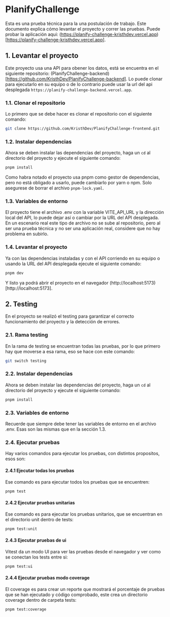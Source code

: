 # PlanifyChallenge

Esta es una prueba técnica para la una postulación de trabajo. Este documento explica cómo levantar el proyecto y correr las 
pruebas. Puede probar la aplicación aqui: (https://planify-challenge-kristhdev.vercel.app)[https://planify-challenge-kristhdev.vercel.app].

## 1. Levantar el proyecto
Este proyecto usa una API para obener los datos, está se encuentra en el siguiente repositorio: (PlanifyChallenge-backend)[https://github.com/KristhDev/PlanifyChallenge-backend]. Lo puede clonar para ejecutarlo en su equipo o de lo contrario puede usar la url 
del api desplegada ```https://planify-challenge-backend.vercel.app```.

### 1.1. Clonar el repositorio
Lo primero que se debe hacer es clonar el repositorio con el siguiente comando:

```bash
git clone https://github.com/KristhDev/PlanifyChallenge-frontend.git
```

### 1.2. Instalar dependencias
Ahora se deben instalar las dependencias del proyecto, haga un ```cd``` al directorio del proyecto y ejecute el siguiente comando:

```bash
pnpm install
```

Como habra notado el proyecto usa pnpm como gestor de dependencias, pero no está obligado a usarlo, puede cambiarlo por yarn o npm.
Solo asegurese de borrar el archivo ```pnpm-lock.yaml```.

### 1.3. Variables de entorno
El proyecto tiene el archivo .env con la variable VITE_API_URL y la dirección local del API, lo puede dejar así o cambiar por la 
URL del API desplegada. En un escenario real este tipo de archivo no se sube al repositorio, pero al ser una prueba técnica y no 
ser una aplicación real, considere que no hay problema en subirlo.

### 1.4. Levantar el proyecto
Ya con las dependencias instaladas y con el API corriendo en su equipo o usando la URL del API desplegada ejecute el siguiente comando:

```bash
pnpm dev
```

Y listo ya podrá abrir el proyecto en el navegador (http://localhost:5173)[http://localhost:5173].

## 2. Testing
En el proyecto se realizó el testing para garantizar el correcto funcionamiento del proyecto y la detección de errores.

### 2.1. Rama testing
En la rama de testing se encuentran todas las pruebas, por lo que primero hay que moverse a esa rama, eso se hace con este comando:

```bash
git switch testing
```

### 2.2. Instalar dependencias
Ahora se deben instalar las dependencias del proyecto, haga un ```cd``` al directorio del proyecto y ejecute el siguiente comando:

```bash
pnpm install
```

### 2.3. Variables de entorno
Recuerde que siempre debe tener las variables de entorno en el archivo .env. Esas son las mismas que en la sección 1.3.

### 2.4. Ejecutar pruebas
Hay varios comandos para ejecutar los pruebas, con distintos propositos, esos son:

#### 2.4.1 Ejecutar todas los pruebas
Ese comando es para ejecutar todos los pruebas que se encuentren:

```bash
pnpm test
```

#### 2.4.2 Ejecutar pruebas unitarias
Ese comando es para ejecutar los pruebas unitarios, que se encuentran en el directorio unit dentro de tests:

```bash
pnpm test:unit
```

#### 2.4.3 Ejecutar pruebas de ui
Vitest da un modo UI para ver las pruebas desde el navegador y ver como se conectan los tests entre si:

```bash
pnpm test:ui
```

#### 2.4.4 Ejecutar pruebas modo coverage
El coverage es para crear un reporte que mostrará el porcentaje de pruebas que se han ejecutado y código comprobado, este crea 
un directorio coverage dentro de carpeta tests:

```bash
pnpm test:coverage
```